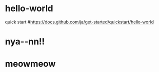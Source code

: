 # hello-world
quick start #https://docs.github.com/ja/get-started/quickstart/hello-world
# nya--nn!!   
# meowmeow